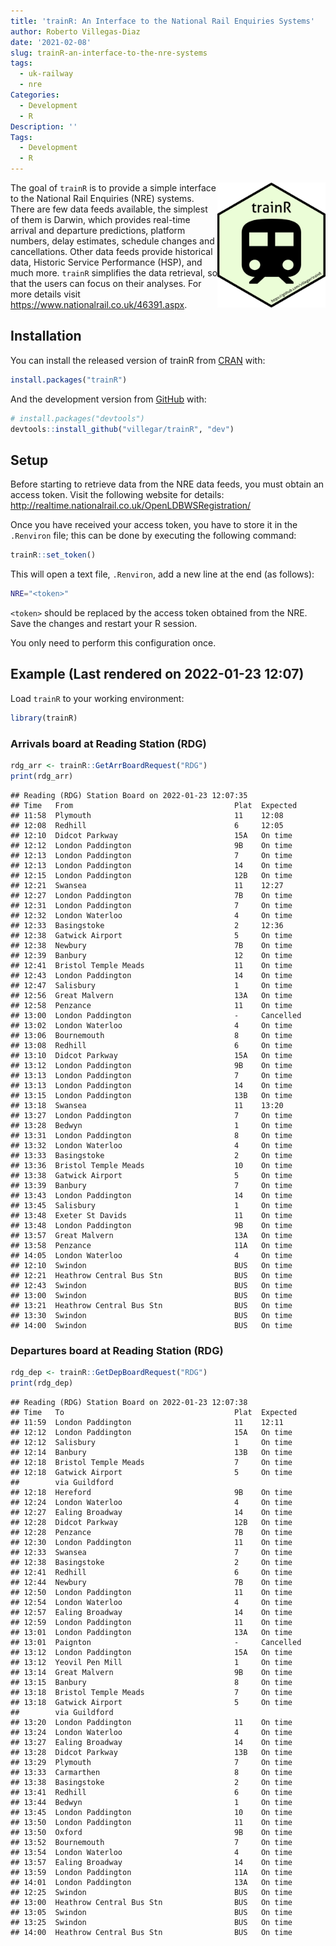 ```yaml
---
title: 'trainR: An Interface to the National Rail Enquiries Systems'
author: Roberto Villegas-Diaz
date: '2021-02-08'
slug: trainR-an-interface-to-the-nre-systems
tags:
  - uk-railway
  - nre
Categories:
  - Development
  - R
Description: ''
Tags:
  - Development
  - R
---
```


<img src="https://raw.githubusercontent.com/villegar/trainR/main/inst/images/logo.png" alt="logo" align="right" height=200px/>

The goal of `trainR` is to provide a simple interface to the 
National Rail Enquiries (NRE) systems. There are few data feeds 
available, the simplest of them is Darwin, which provides real-time 
arrival and departure predictions, platform numbers, delay estimates, 
schedule changes and cancellations. Other data feeds provide historical 
data, Historic Service Performance (HSP), and much more. `trainR` 
simplifies the data retrieval, so that the users can focus on their 
analyses. For more details visit 
https://www.nationalrail.co.uk/46391.aspx.

## Installation

You can install the released version of trainR from [CRAN](https://CRAN.R-project.org) with:

``` r
install.packages("trainR")
```

And the development version from [GitHub](https://github.com/) with:

``` r
# install.packages("devtools")
devtools::install_github("villegar/trainR", "dev")
```

## Setup
Before starting to retrieve data from the NRE data feeds, you must obtain an access token. 
Visit the following website for details: http://realtime.nationalrail.co.uk/OpenLDBWSRegistration/

Once you have received your access token, you have to store it in the `.Renviron` file; this can be 
done by executing the following command:


```r
trainR::set_token()
```

This will open a text file, `.Renviron`, add a new line at the end (as follows):

```bash
NRE="<token>"
```

`<token>` should be replaced by the access token obtained from the NRE. Save the changes and restart 
your R session.

You only need to perform this configuration once.

## Example (Last rendered on 2022-01-23 12:07)

Load `trainR` to your working environment:

```r
library(trainR)
```

### Arrivals board at Reading Station (RDG)


```r
rdg_arr <- trainR::GetArrBoardRequest("RDG")
print(rdg_arr)
```

```
## Reading (RDG) Station Board on 2022-01-23 12:07:35
## Time   From                                    Plat  Expected
## 11:58  Plymouth                                11    12:08
## 12:08  Redhill                                 6     12:05
## 12:10  Didcot Parkway                          15A   On time
## 12:12  London Paddington                       9B    On time
## 12:13  London Paddington                       7     On time
## 12:13  London Paddington                       14    On time
## 12:15  London Paddington                       12B   On time
## 12:21  Swansea                                 11    12:27
## 12:27  London Paddington                       7B    On time
## 12:31  London Paddington                       7     On time
## 12:32  London Waterloo                         4     On time
## 12:33  Basingstoke                             2     12:36
## 12:38  Gatwick Airport                         5     On time
## 12:38  Newbury                                 7B    On time
## 12:39  Banbury                                 12    On time
## 12:41  Bristol Temple Meads                    11    On time
## 12:43  London Paddington                       14    On time
## 12:47  Salisbury                               1     On time
## 12:56  Great Malvern                           13A   On time
## 12:58  Penzance                                11    On time
## 13:00  London Paddington                       -     Cancelled
## 13:02  London Waterloo                         4     On time
## 13:06  Bournemouth                             8     On time
## 13:08  Redhill                                 6     On time
## 13:10  Didcot Parkway                          15A   On time
## 13:12  London Paddington                       9B    On time
## 13:13  London Paddington                       7     On time
## 13:13  London Paddington                       14    On time
## 13:15  London Paddington                       13B   On time
## 13:18  Swansea                                 11    13:20
## 13:27  London Paddington                       7     On time
## 13:28  Bedwyn                                  1     On time
## 13:31  London Paddington                       8     On time
## 13:32  London Waterloo                         4     On time
## 13:33  Basingstoke                             2     On time
## 13:36  Bristol Temple Meads                    10    On time
## 13:38  Gatwick Airport                         5     On time
## 13:39  Banbury                                 7     On time
## 13:43  London Paddington                       14    On time
## 13:45  Salisbury                               1     On time
## 13:48  Exeter St Davids                        11    On time
## 13:48  London Paddington                       9B    On time
## 13:57  Great Malvern                           13A   On time
## 13:58  Penzance                                11A   On time
## 14:05  London Waterloo                         4     On time
## 12:10  Swindon                                 BUS   On time
## 12:21  Heathrow Central Bus Stn                BUS   On time
## 12:43  Swindon                                 BUS   On time
## 13:00  Swindon                                 BUS   On time
## 13:21  Heathrow Central Bus Stn                BUS   On time
## 13:30  Swindon                                 BUS   On time
## 14:00  Swindon                                 BUS   On time
```

### Departures board at Reading Station (RDG)


```r
rdg_dep <- trainR::GetDepBoardRequest("RDG")
print(rdg_dep)
```

```
## Reading (RDG) Station Board on 2022-01-23 12:07:38
## Time   To                                      Plat  Expected
## 11:59  London Paddington                       11    12:11
## 12:12  London Paddington                       15A   On time
## 12:12  Salisbury                               1     On time
## 12:14  Banbury                                 13B   On time
## 12:18  Bristol Temple Meads                    7     On time
## 12:18  Gatwick Airport                         5     On time
##        via Guildford                           
## 12:18  Hereford                                9B    On time
## 12:24  London Waterloo                         4     On time
## 12:27  Ealing Broadway                         14    On time
## 12:28  Didcot Parkway                          12B   On time
## 12:28  Penzance                                7B    On time
## 12:30  London Paddington                       11    On time
## 12:33  Swansea                                 7     On time
## 12:38  Basingstoke                             2     On time
## 12:41  Redhill                                 6     On time
## 12:44  Newbury                                 7B    On time
## 12:50  London Paddington                       11    On time
## 12:54  London Waterloo                         4     On time
## 12:57  Ealing Broadway                         14    On time
## 12:59  London Paddington                       11    On time
## 13:01  London Paddington                       13A   On time
## 13:01  Paignton                                -     Cancelled
## 13:12  London Paddington                       15A   On time
## 13:12  Yeovil Pen Mill                         1     On time
## 13:14  Great Malvern                           9B    On time
## 13:15  Banbury                                 8     On time
## 13:18  Bristol Temple Meads                    7     On time
## 13:18  Gatwick Airport                         5     On time
##        via Guildford                           
## 13:20  London Paddington                       11    On time
## 13:24  London Waterloo                         4     On time
## 13:27  Ealing Broadway                         14    On time
## 13:28  Didcot Parkway                          13B   On time
## 13:29  Plymouth                                7     On time
## 13:33  Carmarthen                              8     On time
## 13:38  Basingstoke                             2     On time
## 13:41  Redhill                                 6     On time
## 13:44  Bedwyn                                  1     On time
## 13:45  London Paddington                       10    On time
## 13:50  London Paddington                       11    On time
## 13:50  Oxford                                  9B    On time
## 13:52  Bournemouth                             7     On time
## 13:54  London Waterloo                         4     On time
## 13:57  Ealing Broadway                         14    On time
## 13:59  London Paddington                       11A   On time
## 14:01  London Paddington                       13A   On time
## 12:25  Swindon                                 BUS   On time
## 13:00  Heathrow Central Bus Stn                BUS   On time
## 13:05  Swindon                                 BUS   On time
## 13:25  Swindon                                 BUS   On time
## 14:00  Heathrow Central Bus Stn                BUS   On time
```
